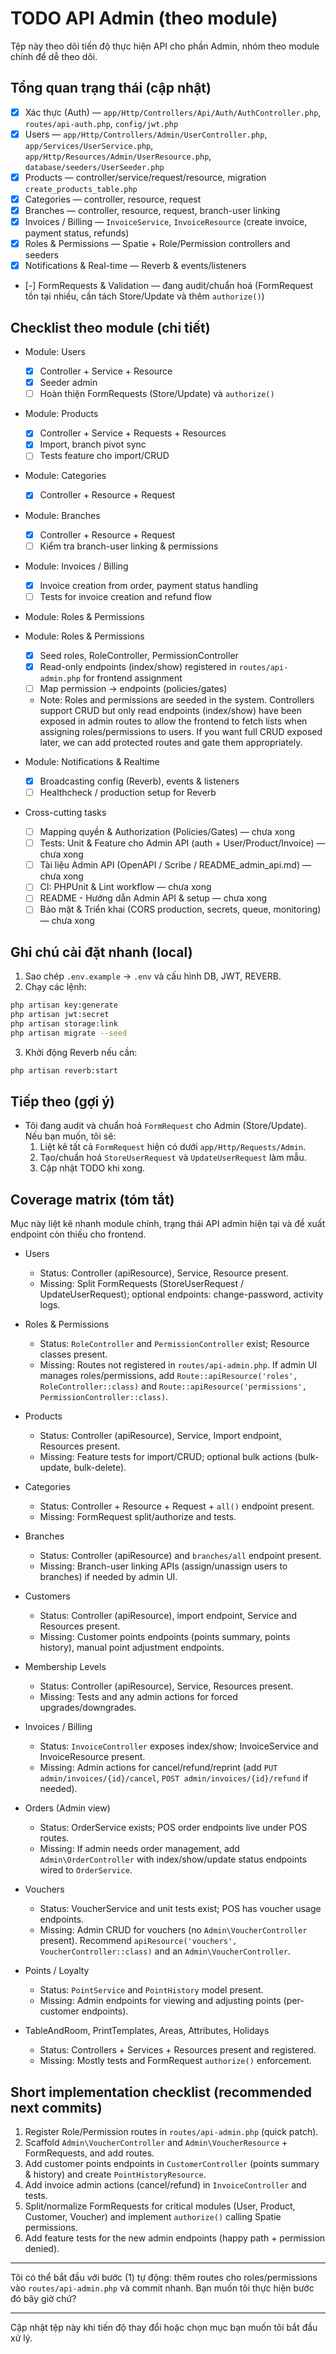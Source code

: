 # TODO API Admin (theo module)

Tệp này theo dõi tiến độ thực hiện API cho phần Admin, nhóm theo module chính để dễ theo dõi.

## Tổng quan trạng thái (cập nhật)

- [x] Xác thực (Auth) — `app/Http/Controllers/Api/Auth/AuthController.php`, `routes/api-auth.php`, `config/jwt.php`
- [x] Users — `app/Http/Controllers/Admin/UserController.php`, `app/Services/UserService.php`, `app/Http/Resources/Admin/UserResource.php`, `database/seeders/UserSeeder.php`
- [x] Products — controller/service/request/resource, migration `create_products_table.php`
- [x] Categories — controller, resource, request
- [x] Branches — controller, resource, request, branch-user linking
- [x] Invoices / Billing — `InvoiceService`, `InvoiceResource` (create invoice, payment status, refunds)
- [x] Roles & Permissions — Spatie + Role/Permission controllers and seeders
- [x] Notifications & Real-time — Reverb & events/listeners
- [-] FormRequests & Validation — đang audit/chuẩn hoá (FormRequest tồn tại nhiều, cần tách Store/Update và thêm `authorize()`)

## Checklist theo module (chi tiết)

- Module: Users

    - [x] Controller + Service + Resource
    - [x] Seeder admin
    - [ ] Hoàn thiện FormRequests (Store/Update) và `authorize()`

- Module: Products

    - [x] Controller + Service + Requests + Resources
    - [x] Import, branch pivot sync
    - [ ] Tests feature cho import/CRUD

- Module: Categories

    - [x] Controller + Resource + Request

- Module: Branches

    - [x] Controller + Resource + Request
    - [ ] Kiểm tra branch-user linking & permissions

- Module: Invoices / Billing

    - [x] Invoice creation from order, payment status handling
    - [ ] Tests for invoice creation and refund flow

- Module: Roles & Permissions
- Module: Roles & Permissions

    - [x] Seed roles, RoleController, PermissionController
    - [x] Read-only endpoints (index/show) registered in `routes/api-admin.php` for frontend assignment
    - [ ] Map permission -> endpoints (policies/gates)
    - Note: Roles and permissions are seeded in the system. Controllers support CRUD but only read endpoints (index/show) have been exposed in admin routes to allow the frontend to fetch lists when assigning roles/permissions to users. If you want full CRUD exposed later, we can add protected routes and gate them appropriately.

- Module: Notifications & Realtime

    - [x] Broadcasting config (Reverb), events & listeners
    - [ ] Healthcheck / production setup for Reverb

- Cross-cutting tasks
    - [ ] Mapping quyền & Authorization (Policies/Gates) — chưa xong
    - [ ] Tests: Unit & Feature cho Admin API (auth + User/Product/Invoice) — chưa xong
    - [ ] Tài liệu Admin API (OpenAPI / Scribe / README_admin_api.md) — chưa xong
    - [ ] CI: PHPUnit & Lint workflow — chưa xong
    - [ ] README - Hướng dẫn Admin API & setup — chưa xong
    - [ ] Bảo mật & Triển khai (CORS production, secrets, queue, monitoring) — chưa xong

## Ghi chú cài đặt nhanh (local)

1. Sao chép `.env.example` -> `.env` và cấu hình DB, JWT, REVERB.
2. Chạy các lệnh:

```bash
php artisan key:generate
php artisan jwt:secret
php artisan storage:link
php artisan migrate --seed
```

3. Khởi động Reverb nếu cần:

```bash
php artisan reverb:start
```

## Tiếp theo (gợi ý)

- Tôi đang audit và chuẩn hoá `FormRequest` cho Admin (Store/Update). Nếu bạn muốn, tôi sẽ:
    1. Liệt kê tất cả `FormRequest` hiện có dưới `app/Http/Requests/Admin`.
    2. Tạo/chuẩn hoá `StoreUserRequest` và `UpdateUserRequest` làm mẫu.
    3. Cập nhật TODO khi xong.

## Coverage matrix (tóm tắt)

Mục này liệt kê nhanh module chính, trạng thái API admin hiện tại và đề xuất endpoint còn thiếu cho frontend.

- Users

    - Status: Controller (apiResource), Service, Resource present.
    - Missing: Split FormRequests (StoreUserRequest / UpdateUserRequest); optional endpoints: change-password, activity logs.

- Roles & Permissions

    - Status: `RoleController` and `PermissionController` exist; Resource classes present.
    - Missing: Routes not registered in `routes/api-admin.php`. If admin UI manages roles/permissions, add `Route::apiResource('roles', RoleController::class)` and `Route::apiResource('permissions', PermissionController::class)`.

- Products

    - Status: Controller (apiResource), Service, Import endpoint, Resources present.
    - Missing: Feature tests for import/CRUD; optional bulk actions (bulk-update, bulk-delete).

- Categories

    - Status: Controller + Resource + Request + `all()` endpoint present.
    - Missing: FormRequest split/authorize and tests.

- Branches

    - Status: Controller (apiResource) and `branches/all` endpoint present.
    - Missing: Branch-user linking APIs (assign/unassign users to branches) if needed by admin UI.

- Customers

    - Status: Controller (apiResource), import endpoint, Service and Resources present.
    - Missing: Customer points endpoints (points summary, points history), manual point adjustment endpoints.

- Membership Levels

    - Status: Controller (apiResource), Service, Resources present.
    - Missing: Tests and any admin actions for forced upgrades/downgrades.

- Invoices / Billing

    - Status: `InvoiceController` exposes index/show; InvoiceService and InvoiceResource present.
    - Missing: Admin actions for cancel/refund/reprint (add `PUT admin/invoices/{id}/cancel`, `POST admin/invoices/{id}/refund` if needed).

- Orders (Admin view)

    - Status: OrderService exists; POS order endpoints live under POS routes.
    - Missing: If admin needs order management, add `Admin\OrderController` with index/show/update status endpoints wired to `OrderService`.

- Vouchers

    - Status: VoucherService and unit tests exist; POS has voucher usage endpoints.
    - Missing: Admin CRUD for vouchers (no `Admin\VoucherController` present). Recommend `apiResource('vouchers', VoucherController::class)` and an `Admin\VoucherController`.

- Points / Loyalty

    - Status: `PointService` and `PointHistory` model present.
    - Missing: Admin endpoints for viewing and adjusting points (per-customer endpoints).

- TableAndRoom, PrintTemplates, Areas, Attributes, Holidays
    - Status: Controllers + Services + Resources present and registered.
    - Missing: Mostly tests and FormRequest `authorize()` enforcement.

## Short implementation checklist (recommended next commits)

1. Register Role/Permission routes in `routes/api-admin.php` (quick patch).
2. Scaffold `Admin\VoucherController` and `Admin\VoucherResource` + FormRequests, and add routes.
3. Add customer points endpoints in `CustomerController` (points summary & history) and create `PointHistoryResource`.
4. Add invoice admin actions (cancel/refund) in `InvoiceController` and tests.
5. Split/normalize FormRequests for critical modules (User, Product, Customer, Voucher) and implement `authorize()` calling Spatie permissions.
6. Add feature tests for the new admin endpoints (happy path + permission denied).

---

Tôi có thể bắt đầu với bước (1) tự động: thêm routes cho roles/permissions vào `routes/api-admin.php` và commit nhanh. Bạn muốn tôi thực hiện bước đó bây giờ chứ?

---

Cập nhật tệp này khi tiến độ thay đổi hoặc chọn mục bạn muốn tôi bắt đầu xử lý.
